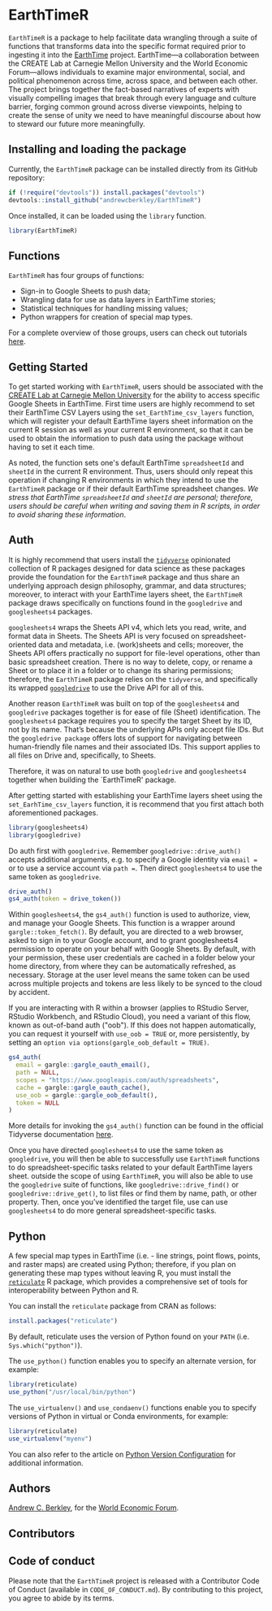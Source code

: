 # EarthTimeR

`EarthTimeR` is a package to help facilitate data wrangling through a suite of functions that transforms data into the specific format required prior to ingesting it into the [EarthTime](https://earthtime.org/) project. EarthTime—a collaboration between the CREATE Lab at Carnegie Mellon University and the World Economic Forum—allows individuals to examine major environmental, social, and political phenomenon across time, across space, and between each other. The project brings together the fact-based narratives of experts with visually compelling images that break through every language and culture barrier, forging common ground across diverse viewpoints, helping to create the sense of unity we need to have meaningful discourse about how to steward our future more meaningfully.


## Installing and loading the package

Currently, the `EarthTimeR` package can be installed directly from its GitHub repository:

```r
if (!require("devtools")) install.packages("devtools")
devtools::install_github("andrewcberkley/EarthTimeR")
```

Once installed, it can be loaded using the `library` function.

```r
library(EarthTimeR)
```

## Functions

`EarthTimeR` has four groups of functions:

* Sign-in to Google Sheets to push data;
* Wrangling data for use as data layers in EarthTime stories;
* Statistical techniques for handling missing values;
* Python wrappers for creation of special map types.

For a complete overview of those groups, users can check out tutorials [here](https://github.com/andrewcberkley/EarthTimeR/blob/master/vignettes/Introduction.md).

## Getting Started

To get started working with `EarthTimeR`, users should be associated with the [CREATE Lab at Carnegie Mellon University](https://cmucreatelab.org/home) for the ability to access specific Google Sheets in EarthTime. First time users are highly recommend to set their EarthTime CSV Layers using the `set_EarthTime_csv_layers` function, which will register your default EarthTime layers sheet information on the current R session as well as your current R environment, so that it can be used to obtain the information to push data using the package without having to set it each time.

As noted, the function sets one's default EarthTime `spreadsheetId` and `sheetId` in the current R environment. Thus, users should only repeat this operation if changing R environments in which they intend to use the `EarthTimeR` package or if their default EarthTime spreadsheet changes. *We stress that EarthTime `spreadsheetId` and `sheetId` are personal; therefore, users should be careful when writing and saving them in R scripts, in order to avoid sharing these information*.

## Auth

It is highly recommend that users install the [`tidyverse`](https://www.tidyverse.org/) opinionated collection of R packages designed for data science as these packages provide the foundation for the `EarthTimeR` package and thus share an underlying approach design philosophy, grammar, and data structures; moreover, to interact with your EarthTime layers sheet, the `EarthTimeR` package draws specifically on functions found in the `googledrive` and `googlesheets4` packages.

`googlesheets4` wraps the Sheets API v4, which lets you read, write, and format data in Sheets. The Sheets API is very focused on spreadsheet-oriented data and metadata, i.e. (work)sheets and cells; moreover, the Sheets API offers practically no support for file-level operations, other than basic spreadsheet creation. There is no way to delete, copy, or rename a Sheet or to place it in a folder or to change its sharing permissions; therefore, the `EarthTimeR` package relies on the `tidyverse`, and specifically its wrapped [`googledrive`](https://googledrive.tidyverse.org) to use the Drive API for all of this.

Another reason `EarthTimeR` was built on top of the `googlesheets4` and `googledrive` packages together is for ease of file (Sheet) identification. The `googlesheets4` package requires you to specify the target Sheet by its ID, not by its name. That’s because the underlying APIs only accept file IDs. But the `googledrive package` offers lots of support for navigating between human-friendly file names and their associated IDs. This support applies to all files on Drive and, specifically, to Sheets.

Therefore, it was on natural to use both `googledrive` and `googlesheets4` together when building the `EarthTimeR' package.

After getting started with establishing your EarthTime layers sheet using the `set_EarhTime_csv_layers` function, it is recommend that you first attach both aforementioned packages.

```r
library(googlesheets4)
library(googledrive)
```

Do auth first with `googledrive`. Remember `googledrive::drive_auth()` accepts additional arguments, e.g. to specify a Google identity via `email =` or to use a service account via `path =`. Then direct `googlesheets4` to use the same token as `googledrive`.

```r
drive_auth()
gs4_auth(token = drive_token())
```

Within `googlesheets4`, the `gs4_auth()` function is used to authorize, view, and manage your Google Sheets. This function is a wrapper around `gargle::token_fetch()`. By default, you are directed to a web browser, asked to sign in to your Google account, and to grant googlesheets4 permission to operate on your behalf with Google Sheets. By default, with your permission, these user credentials are cached in a folder below your home directory, from where they can be automatically refreshed, as necessary. Storage at the user level means the same token can be used across multiple projects and tokens are less likely to be synced to the cloud by accident.

If you are interacting with R within a browser (applies to RStudio Server, RStudio Workbench, and RStudio Cloud), you need a variant of this flow, known as out-of-band auth ("oob"). If this does not happen automatically, you can request it yourself with `use_oob = TRUE` or, more persistently, by setting an `option via options(gargle_oob_default = TRUE)`.

```r
gs4_auth(
  email = gargle::gargle_oauth_email(),
  path = NULL,
  scopes = "https://www.googleapis.com/auth/spreadsheets",
  cache = gargle::gargle_oauth_cache(),
  use_oob = gargle::gargle_oob_default(),
  token = NULL
)
```

More details for invoking the `gs4_auth()` function can be found in the official Tidyverse documentation [here](https://googlesheets4.tidyverse.org/reference/gs4_auth.html).

Once you have directed `googlesheets4` to use the same token as `googledrive`, you will then be able to successfully use `EarthTimeR` functions to do spreadsheet-specific tasks related to your default EarthTime layers sheet. outside the scope of using `EarthTimeR`, you will also be able to use the `googledrive` suite of functions, like `googledrive::drive_find()` or `googledrive::drive_get()`, to list files or find them by name, path, or other property. Then, once you’ve identified the target file, use can use `googlesheets4` to do more general spreadsheet-specific tasks.

## Python

A few special map types in EarthTime (i.e. - line strings, point flows, points, and raster maps) are created using Python; therefore, if you plan on generating these map types without leaving R, you must install the [`reticulate`](https://rstudio.github.io/reticulate/) R package, which provides a comprehensive set of tools for interoperability between Python and R.

You can install the `reticulate` package from CRAN as follows:

```r
install.packages("reticulate")
```

By default, reticulate uses the version of Python found on your `PATH` (i.e. `Sys.which("python")`).

The `use_python()` function enables you to specify an alternate version, for example:

```r
library(reticulate)
use_python("/usr/local/bin/python")
```

The `use_virtualenv()` and `use_condaenv()` functions enable you to specify versions of Python in virtual or Conda environments, for example:

```r
library(reticulate)
use_virtualenv("myenv")
```

You can also refer to the article on [Python Version Configuration](https://rstudio.github.io/reticulate/articles/versions.html) for additional information.

## Authors

[Andrew C. Berkley](https://github.com/andrewcberkley), for the [World Economic Forum](https://www.weforum.org/).

## Contributors

## Code of conduct

Please note that the `EarthTimeR` project is released with a Contributor Code of Conduct (available in `CODE_OF_CONDUCT.md`). By contributing to this project, you agree to abide by its terms.